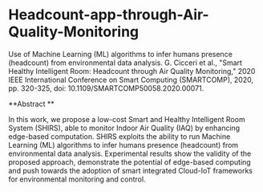 # Headcount-app-through-Air-Quality-Monitoring
Use of Machine Learning (ML) algorithms to infer humans presence (headcount) from environmental data analysis.
G. Cicceri et al., "Smart Healthy Intelligent Room: Headcount through Air Quality Monitoring," 
2020 IEEE International Conference on Smart Computing (SMARTCOMP), 2020, pp. 320-325, 
doi: 10.1109/SMARTCOMP50058.2020.00071.


**Abstract **

In this work, we propose a low-cost Smart and Healthy Intelligent Room System (SHIRS), able to monitor Indoor Air Quality (IAQ) by enhancing edge-based computation. SHIRS exploits the ability to run Machine Learning (ML) algorithms to infer humans presence (headcount) from environmental data analysis. Experimental results show the validity of the proposed approach, demonstrate the potential of edge-based computing and push towards the adoption of smart integrated Cloud-IoT frameworks for environmental monitoring and control.

